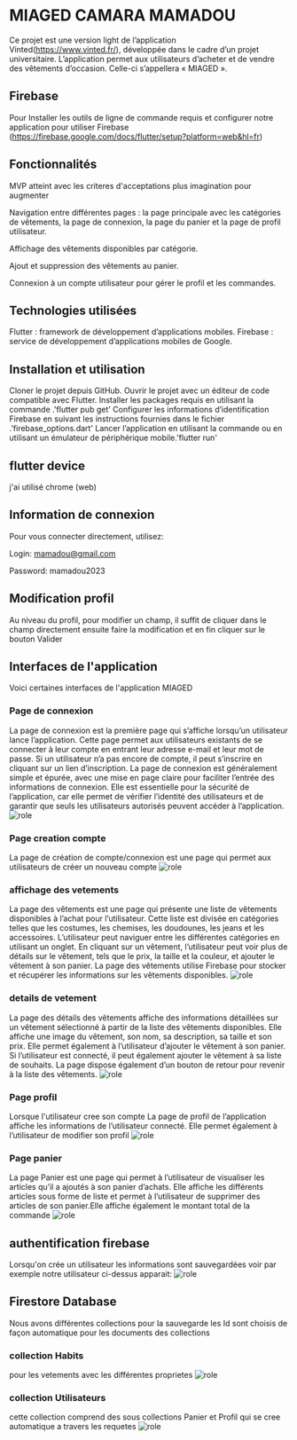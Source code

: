# MIAGED CAMARA MAMADOU
Ce projet est une version light de l’application Vinted(https://www.vinted.fr/), développée dans le cadre d’un projet universitaire. L’application permet aux utilisateurs d’acheter et de vendre des vêtements d’occasion. Celle-ci s’appellera « MIAGED ».
## Firebase
Pour Installer les outils de ligne de commande requis et configurer notre application pour utiliser Firebase (https://firebase.google.com/docs/flutter/setup?platform=web&hl=fr)
## Fonctionnalités
MVP atteint avec les criteres d'acceptations plus imagination pour augmenter

Navigation entre différentes pages : la page principale avec les catégories de vêtements, la page de connexion, la page du panier et la page de profil utilisateur.

Affichage des vêtements disponibles par catégorie.

Ajout et suppression des vêtements au panier.

Connexion à un compte utilisateur pour gérer le profil et les commandes.
## Technologies utilisées
Flutter : framework de développement d’applications mobiles.
Firebase : service de développement d’applications mobiles de Google.
## Installation et utilisation
Cloner le projet depuis GitHub.
Ouvrir le projet avec un éditeur de code compatible avec Flutter.
Installer les packages requis en utilisant la commande .'flutter pub get'
Configurer les informations d’identification Firebase en suivant les instructions fournies dans le fichier .'firebase_options.dart'
Lancer l’application en utilisant la commande ou en utilisant un émulateur de périphérique mobile.'flutter run'
## flutter device
j'ai utilisé chrome (web)
## Information de connexion
Pour vous connecter directement, utilisez:

Login: mamadou@gmail.com

Password: mamadou2023
## Modification profil
Au niveau du profil, pour modifier un champ, il suffit de cliquer dans le champ directement ensuite faire la modification et en fin cliquer sur le bouton Valider
## Interfaces de l'application
Voici certaines interfaces de l'application MIAGED
### Page de connexion
La page de connexion est la première page qui s’affiche lorsqu’un utilisateur lance l’application. Cette page permet aux utilisateurs existants de se connecter à leur compte en entrant leur adresse e-mail et leur mot de passe. Si un utilisateur n’a pas encore de compte, il peut s’inscrire en cliquant sur un lien d’inscription. La page de connexion est généralement simple et épurée, avec une mise en page claire pour faciliter l’entrée des informations de connexion. Elle est essentielle pour la sécurité de l’application, car elle permet de vérifier l’identité des utilisateurs et de garantir que seuls les utilisateurs autorisés peuvent accéder à l’application.
![role](miaged/images/connexion.png)
### Page creation compte
La page de création de compte/connexion est une page qui permet aux utilisateurs de créer un nouveau compte
![role](miaged/images/compte.png)
### affichage des vetements
La page des vêtements est une page qui présente une liste de vêtements disponibles à l’achat pour l’utilisateur. Cette liste est divisée en catégories telles que les costumes, les chemises, les doudounes, les jeans et les accessoires. L’utilisateur peut naviguer entre les différentes catégories en utilisant un onglet. En cliquant sur un vêtement, l’utilisateur peut voir plus de détails sur le vêtement, tels que le prix, la taille et la couleur, et ajouter le vêtement à son panier. La page des vêtements utilise Firebase pour stocker et récupérer les informations sur les vêtements disponibles.
![role](miaged/images/vetement.png)
### details de vetement
La page des détails des vêtements affiche des informations détaillées sur un vêtement sélectionné à partir de la liste des vêtements disponibles. Elle affiche une image du vêtement, son nom, sa description, sa taille et son prix. Elle permet également à l’utilisateur d’ajouter le vêtement à son panier. Si l’utilisateur est connecté, il peut également ajouter le vêtement à sa liste de souhaits. La page dispose également d’un bouton de retour pour revenir à la liste des vêtements.
![role](miaged/images/details.png)
### Page profil
Lorsque l'utilisateur cree son compte
La page de profil de l’application affiche les informations de l’utilisateur connecté. Elle permet également à l’utilisateur de modifier son profil
![role](miaged/images/profil.png)
### Page panier
La page Panier est une page qui permet à l’utilisateur de visualiser les articles qu’il a ajoutés à son panier d’achats. Elle affiche les différents articles sous forme de liste et permet à l’utilisateur de supprimer des articles de son panier.Elle affiche également le montant total de la commande
![role](miaged/images/panier.png)
## authentification firebase
Lorsqu'on crée un utilisateur les informations sont sauvegardées
voir par exemple notre utilisateur ci-dessus apparait:
![role](miaged/images/auth.png)
## Firestore Database
Nous avons différentes collections pour la sauvegarde
les Id sont choisis de façon automatique pour les documents des collections
### collection Habits
pour les vetements avec les différentes proprietes
![role](miaged/images/habits.png)
### collection Utilisateurs
cette collection comprend des sous collections Panier et Profil qui se cree automatique a travers les requetes
![role](miaged/images/utilisateurs.png)

